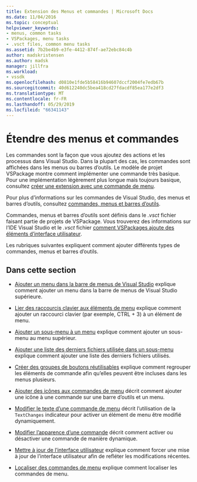 ```yaml
---
title: Extension des Menus et commandes | Microsoft Docs
ms.date: 11/04/2016
ms.topic: conceptual
helpviewer_keywords:
- menus, common tasks
- VSPackages, menu tasks
- .vsct files, common menu tasks
ms.assetid: 7b2be4b9-e3fe-4412-874f-ae72ebc84c4b
author: madskristensen
ms.author: madsk
manager: jillfra
ms.workload:
- vssdk
ms.openlocfilehash: d0810e1fde5b58416b94607dccf2004fe7edb67b
ms.sourcegitcommit: 40d612240dc5bea418cd27fdacdf85ea177e2df3
ms.translationtype: MT
ms.contentlocale: fr-FR
ms.lasthandoff: 05/29/2019
ms.locfileid: "66341143"
---
```

# <a name="extend-menus-and-commands"></a>Étendre des menus et commandes
Les commandes sont la façon que vous ajoutez des actions et les processus dans Visual Studio. Dans la plupart des cas, les commandes sont affichées dans les menus ou barres d’outils. Le modèle de projet VSPackage montre comment implémenter une commande très basique. Pour une implémentation légèrement plus longue mais toujours basique, consultez [créer une extension avec une commande de menu](../extensibility/creating-an-extension-with-a-menu-command.md).

 Pour plus d’informations sur les commandes de Visual Studio, des menus et barres d’outils, consultez [commandes, menus et barres d’outils](../extensibility/internals/commands-menus-and-toolbars.md).

 Commandes, menus et barres d’outils sont définis dans le *.vsct* fichier faisant partie de projets de VSPackage. Vous trouverez des informations sur l’IDE Visual Studio et le *.vsct* fichier [comment VSPackages ajoute des éléments d’interface utilisateur](../extensibility/internals/how-vspackages-add-user-interface-elements.md).

 Les rubriques suivantes expliquent comment ajouter différents types de commandes, menus et barres d’outils.

## <a name="in-this-section"></a>Dans cette section
- [Ajouter un menu dans la barre de menus de Visual Studio](../extensibility/adding-a-menu-to-the-visual-studio-menu-bar.md) explique comment ajouter un menu dans la barre de menus de Visual Studio supérieure.

- [Lier des raccourcis clavier aux éléments de menu](../extensibility/binding-keyboard-shortcuts-to-menu-items.md) explique comment ajouter un raccourci clavier (par exemple, CTRL + 3) à un élément de menu.

- [Ajouter un sous-menu à un menu](../extensibility/adding-a-submenu-to-a-menu.md) explique comment ajouter un sous-menu au menu supérieur.

- [Ajouter une liste des derniers fichiers utilisée dans un sous-menu](../extensibility/adding-a-most-recently-used-list-to-a-submenu.md) explique comment ajouter une liste des derniers fichiers utilisés.

- [Créer des groupes de boutons réutilisables](../extensibility/creating-reusable-groups-of-buttons.md) explique comment regrouper les éléments de commande afin qu’elles peuvent être incluses dans les menus plusieurs.

- [Ajouter des icônes aux commandes de menu](../extensibility/adding-icons-to-menu-commands.md) décrit comment ajouter une icône à une commande sur une barre d’outils et un menu.

- [Modifier le texte d’une commande de menu](../extensibility/changing-the-text-of-a-menu-command.md) décrit l’utilisation de la `TextChanges` indicateur pour activer un élément de menu être modifié dynamiquement.

- [Modifier l’apparence d’une commande](../extensibility/changing-the-appearance-of-a-command.md) décrit comment activer ou désactiver une commande de manière dynamique.

- [Mettre à jour de l’interface utilisateur](../extensibility/updating-the-user-interface.md) explique comment forcer une mise à jour de l’interface utilisateur afin de refléter les modifications récentes.

- [Localiser des commandes de menu](../extensibility/localizing-menu-commands.md) explique comment localiser les commandes de menu.
